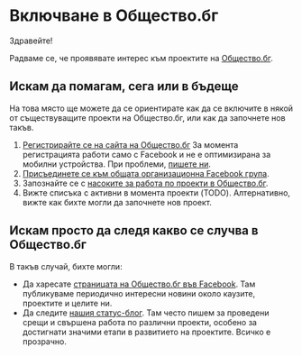 # Включване в Общество.бг

Здравейте!

Радваме се, че проявявате интерес към проектите на [Общество.бг](https://www.obshtestvo.bg).

## Искам да помагам, сега или в бъдеще

На това място ще можете да се ориентирате как да се включите в някой от
съществуващите проекти на Общество.бг, или как да започнете нов такъв.

1.  [Регистрирайте се на сайта на Общество.бг](https://www.obshtestvo.bg/join)
    За момента регистрацията работи само с Facebook и не е оптимизирана за
    мобилни устройства. При проблеми, [пишете ни](mailto:info@obshtestvo.bg).
2.  [Присъединете се към общата организационна Facebook група](https://www.facebook.com/groups/obshtestvo).
3.  Запознайте се с [насоките за работа по проекти в Общество.бг](rules).
4.  Вижте списъка с активни в момента проекти (TODO). Алтернативно, вижте как
    бихте могли да започнете нов проект.

## Искам просто да следя какво се случва в Общество.бг

В такъв случай, бихте могли:

-   Да харесате [страницата на Общество.бг във Facebook](https://www.facebook.com/obshtestvo.bg).
    Там публикуваме периодично интересни новини около каузите, проектите и целите ни.
-   Да следите [нашия статус-блог](https://status.obshtestvo.bg). Там често
    пишем за проведени срещи и свършена работа по различни проекти, особено за
    достигнати значими етапи в развитието на проектите. Всичко е прозрачно.

